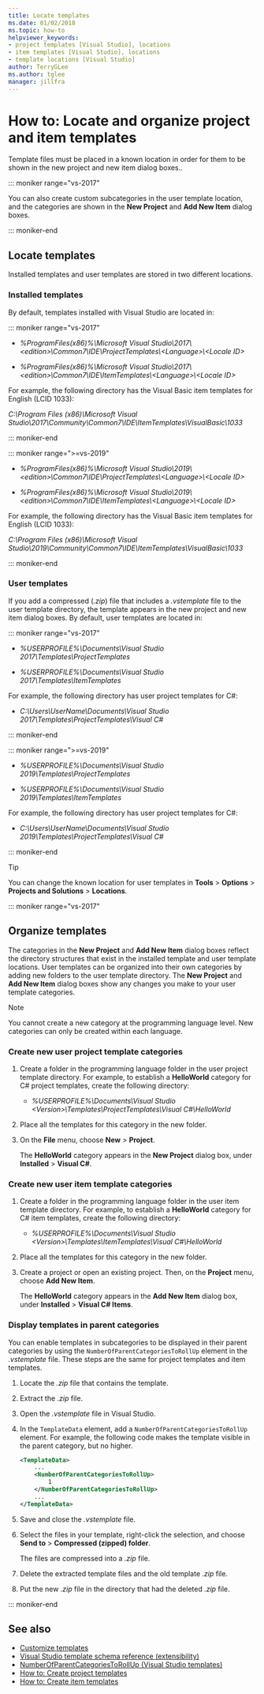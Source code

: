 ```yaml
---
title: Locate templates
ms.date: 01/02/2018
ms.topic: how-to
helpviewer_keywords:
- project templates [Visual Studio], locations
- item templates [Visual Studio], locations
- template locations [Visual Studio]
author: TerryGLee
ms.author: tglee
manager: jillfra
---
```

# How to: Locate and organize project and item templates

Template files must be placed in a known location in order for them to be shown in the new project and new item dialog boxes..

::: moniker range="vs-2017"

You can also create custom subcategories in the user template location, and the categories are shown in the **New Project** and **Add New Item** dialog boxes.

::: moniker-end

## Locate templates

Installed templates and user templates are stored in two different locations.

### Installed templates

By default, templates installed with Visual Studio are located in:

::: moniker range="vs-2017"

- *%ProgramFiles(x86)%\\Microsoft Visual Studio\\2017\\\<edition>\\Common7\IDE\ProjectTemplates\\<Language\>\\<Locale ID\>*

- *%ProgramFiles(x86)%\\Microsoft Visual Studio\\2017\\\<edition>\Common7\IDE\ItemTemplates\\<Language\>\\<Locale ID\>*

For example, the following directory has the Visual Basic item templates for English (LCID 1033):

*C:\\Program Files (x86)\\Microsoft Visual Studio\\2017\\Community\\Common7\\IDE\\ItemTemplates\\VisualBasic\\1033*

::: moniker-end

::: moniker range=">=vs-2019"

- *%ProgramFiles(x86)%\\Microsoft Visual Studio\\2019\\\<edition>\\Common7\IDE\ProjectTemplates\\<Language\>\\<Locale ID\>*

- *%ProgramFiles(x86)%\\Microsoft Visual Studio\\2019\\\<edition>\Common7\IDE\ItemTemplates\\<Language\>\\<Locale ID\>*

For example, the following directory has the Visual Basic item templates for English (LCID 1033):

*C:\\Program Files (x86)\\Microsoft Visual Studio\\2019\\Community\\Common7\\IDE\\ItemTemplates\\VisualBasic\\1033*

::: moniker-end

### User templates

If you add a compressed (*.zip*) file that includes a *.vstemplate* file to the user template directory, the template appears in the new project and new item dialog boxes. By default, user templates are located in:

::: moniker range="vs-2017"

- *%USERPROFILE%\Documents\Visual Studio 2017\Templates\ProjectTemplates*

- *%USERPROFILE%\Documents\Visual Studio 2017\Templates\ItemTemplates*

For example, the following directory has user project templates for C#:

- *C:\Users\UserName\Documents\Visual Studio 2017\Templates\ProjectTemplates\Visual C#*

::: moniker-end

::: moniker range=">=vs-2019"

- *%USERPROFILE%\Documents\Visual Studio 2019\Templates\ProjectTemplates*

- *%USERPROFILE%\Documents\Visual Studio 2019\Templates\ItemTemplates*

For example, the following directory has user project templates for C#:

- *C:\Users\UserName\Documents\Visual Studio 2019\Templates\ProjectTemplates\Visual C#*

::: moniker-end

> [!TIP]
> You can change the known location for user templates in **Tools** > **Options** > **Projects and Solutions** > **Locations**.

::: moniker range="vs-2017"

## Organize templates

The categories in the **New Project** and **Add New Item** dialog boxes reflect the directory structures that exist in the installed template and user template locations. User templates can be organized into their own categories by adding new folders to the user template directory. The **New Project** and **Add New Item** dialog boxes show any changes you make to your user template categories.

> [!NOTE]
> You cannot create a new category at the programming language level. New categories can only be created within each language.

### Create new user project template categories

1. Create a folder in the programming language folder in the user project template directory. For example, to establish a **HelloWorld** category for C# project templates, create the following directory:

    - *\%USERPROFILE%\Documents\Visual Studio \<Version\>\Templates\ProjectTemplates\Visual C#\HelloWorld*

1. Place all the templates for this category in the new folder.

1. On the **File** menu, choose **New** > **Project**.

   The **HelloWorld** category appears in the **New Project** dialog box, under **Installed** > **Visual C#**.

### Create new user item template categories

1. Create a folder in the programming language folder in the user item template directory. For example, to establish a **HelloWorld** category for C# item templates, create the following directory:

    - *\%USERPROFILE%\Documents\Visual Studio \<Version\>\Templates\ItemTemplates\Visual C#\HelloWorld*

1. Place all the templates for this category in the new folder.

1. Create a project or open an existing project. Then, on the **Project** menu, choose **Add New Item**.

   The **HelloWorld** category appears in the **Add New Item** dialog box, under **Installed** > **Visual C# Items**.

### Display templates in parent categories

You can enable templates in subcategories to be displayed in their parent categories by using the `NumberOfParentCategoriesToRollUp` element in the *.vstemplate* file. These steps are the same for project templates and item templates.

1. Locate the *.zip* file that contains the template.

1. Extract the *.zip* file.

1. Open the *.vstemplate* file in Visual Studio.

1. In the `TemplateData` element, add a `NumberOfParentCategoriesToRollUp` element. For example, the following code makes the template visible in the parent category, but no higher.

    ```xml
    <TemplateData>
        ...
        <NumberOfParentCategoriesToRollUp>
            1
        </NumberOfParentCategoriesToRollUp>
        ...
    </TemplateData>
    ```

1. Save and close the *.vstemplate* file.

1. Select the files in your template, right-click the selection, and choose **Send to** > **Compressed (zipped) folder**.

   The files are compressed into a *.zip* file.

1. Delete the extracted template files and the old template *.zip* file.

1. Put the new *.zip* file in the directory that had the deleted *.zip* file.

::: moniker-end

## See also

- [Customize templates](../ide/customizing-project-and-item-templates.md)
- [Visual Studio template schema reference (extensibility)](../extensibility/visual-studio-template-schema-reference.md)
- [NumberOfParentCategoriesToRollUp (Visual Studio templates)](../extensibility/numberofparentcategoriestorollup-visual-studio-templates.md)
- [How to: Create project templates](../ide/how-to-create-project-templates.md)
- [How to: Create item templates](../ide/how-to-create-item-templates.md)
